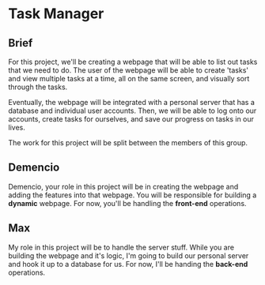 # Task Manager

## Brief

For this project, we'll be creating a webpage that will be able to list out tasks that we need to do.  The user of the webpage will be able to create 'tasks' and view multiple tasks at a time, all on the
same screen, and visually sort through the tasks.

Eventually, the webpage will be integrated with a personal server that has a database and individual user accounts.  Then, we will be able to log onto our accounts, create tasks for ourselves, and save our progress on tasks in our lives.

The work for this project will be split between the members of this group.

## Demencio

Demencio, your role in this project will be in creating the webpage and adding the features into that webpage. You will be responsible for building a **dynamic** webpage. For now, you'll be handling the **front-end** operations.

## Max

My role in this project will be to handle the server stuff.  While you are building the webpage and it's logic, I'm going to build our personal server and hook it up to a database for us. For now, I'll be handing the **back-end** operations.

